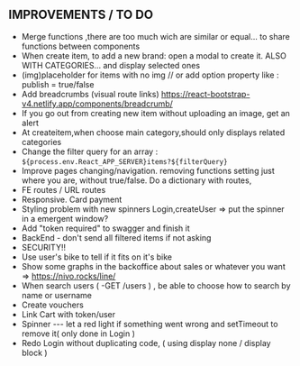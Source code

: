 ## IMPROVEMENTS / TO DO

- Merge functions ,there are too much wich are similar or equal... to share functions between components
- When create item, to add a new brand: open a modal to create it. ALSO WITH CATEGORIES... and display selected ones
- (img)placeholder for items with no img // or add option property like : publish = true/false
- Add breadcrumbs (visual route links) https://react-bootstrap-v4.netlify.app/components/breadcrumb/
- If you go out from creating new item without uploading an image, get an alert
- At createitem,when choose main category,should only displays related categories
- Change the filter query for an array : `${process.env.React_APP_SERVER}items?${filterQuery}`
- Improve pages changing/navigation. removing functions setting just where you are, without true/false. Do a dictionary with routes,
- FE routes / URL routes
- Responsive. Card payment
- Styling problem with new spinners Login,createUser => put the spinner in a emergent window?
- Add "token required" to swagger and finish it
- BackEnd - don't send all filtered items if not asking
- SECURITY!!
- Use user's bike to tell if it fits on it's bike
- Show some graphs in the backoffice about sales or whatever you want => https://nivo.rocks/line/
- When search users ( -GET /users ) , be able to choose how to search by name or username
- Create vouchers
- Link Cart with token/user
- Spinner --- let a red light if something went wrong and setTimeout to remove it( only done in Login )
- Redo Login without duplicating code, ( using display none / display block )
